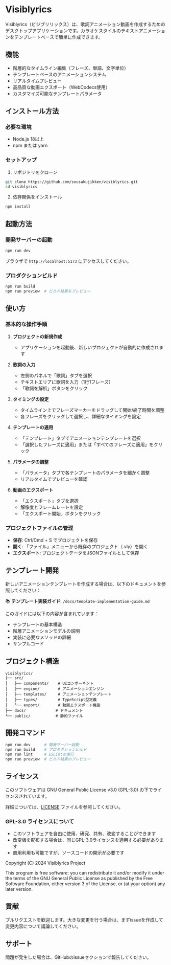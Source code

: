 # Visiblyrics

Visiblyrics（ビジブリリックス）は、歌詞アニメーション動画を作成するためのデスクトップアプリケーションです。カラオケスタイルのテキストアニメーションをテンプレートベースで簡単に作成できます。

## 機能

- 階層的なタイムライン編集（フレーズ、単語、文字単位）
- テンプレートベースのアニメーションシステム
- リアルタイムプレビュー
- 高品質な動画エクスポート（WebCodecs使用）
- カスタマイズ可能なテンプレートパラメータ

## インストール方法

### 必要な環境

- Node.js 18以上
- npm または yarn

### セットアップ

1. リポジトリをクローン
```bash
git clone https://github.com/sousakujikken/visiblyrics.git
cd visiblyrics
```

2. 依存関係をインストール
```bash
npm install
```

## 起動方法

### 開発サーバーの起動

```bash
npm run dev
```

ブラウザで `http://localhost:5173` にアクセスしてください。

### プロダクションビルド

```bash
npm run build
npm run preview  # ビルド結果をプレビュー
```

## 使い方

### 基本的な操作手順

1. **プロジェクトの新規作成**
   - アプリケーションを起動後、新しいプロジェクトが自動的に作成されます

2. **歌詞の入力**
   - 左側のパネルで「歌詞」タブを選択
   - テキストエリアに歌詞を入力（1行1フレーズ）
   - 「歌詞を解析」ボタンをクリック

3. **タイミングの設定**
   - タイムライン上でフレーズマーカーをドラッグして開始/終了時間を調整
   - 各フレーズをクリックして選択し、詳細なタイミングを設定

4. **テンプレートの適用**
   - 「テンプレート」タブでアニメーションテンプレートを選択
   - 「選択したフレーズに適用」または「すべてのフレーズに適用」をクリック

5. **パラメータの調整**
   - 「パラメータ」タブで各テンプレートのパラメータを細かく調整
   - リアルタイムでプレビューを確認

6. **動画のエクスポート**
   - 「エクスポート」タブを選択
   - 解像度とフレームレートを設定
   - 「エクスポート開始」ボタンをクリック

### プロジェクトファイルの管理

- **保存**: Ctrl/Cmd + S でプロジェクトを保存
- **開く**: 「ファイル」メニューから既存のプロジェクト（.vly）を開く
- **エクスポート**: プロジェクトデータをJSONファイルとして保存

## テンプレート開発

新しいアニメーションテンプレートを作成する場合は、以下のドキュメントを参照してください：

📚 **テンプレート実装ガイド**: `/docs/template-implementation-guide.md`

このガイドには以下の内容が含まれています：
- テンプレートの基本構造
- 階層アニメーションモデルの説明
- 実装に必要なメソッドの詳細
- サンプルコード

## プロジェクト構造

```
visiblyrics/
├── src/
│   ├── components/    # UIコンポーネント
│   ├── engine/        # アニメーションエンジン
│   ├── templates/     # アニメーションテンプレート
│   ├── types/         # TypeScript型定義
│   └── export/        # 動画エクスポート機能
├── docs/             # ドキュメント
└── public/           # 静的ファイル
```

## 開発コマンド

```bash
npm run dev      # 開発サーバー起動
npm run build    # プロダクションビルド
npm run lint     # ESLintの実行
npm run preview  # ビルド結果のプレビュー
```

## ライセンス

このソフトウェアは GNU General Public License v3.0 (GPL-3.0) の下でライセンスされています。

詳細については、[LICENSE](./LICENSE) ファイルを参照してください。

### GPL-3.0 ライセンスについて

- このソフトウェアを自由に使用、研究、共有、改変することができます
- 改変版を配布する場合は、同じGPL-3.0ライセンスを適用する必要があります
- 商用利用も可能ですが、ソースコードの開示が必要です

Copyright (C) 2024 Visiblyrics Project

This program is free software: you can redistribute it and/or modify
it under the terms of the GNU General Public License as published by
the Free Software Foundation, either version 3 of the License, or
(at your option) any later version.

## 貢献

プルリクエストを歓迎します。大きな変更を行う場合は、まずissueを作成して変更内容について議論してください。

## サポート

問題が発生した場合は、GitHubのissueセクションで報告してください。